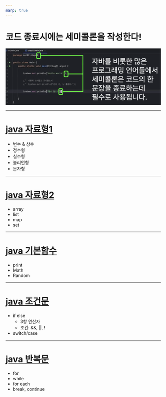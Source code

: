 ```yaml
---
marp: true
---
```

# 코드 종료시에는 세미콜론을 작성한다!
![Alt text](./img/grammer/image.png)

---
# [java 자료형1](./java%20자료형1.md)
- 변수 & 상수 
- 정수형
- 실수형 
- 불리언형 
- 문자형 
---
# [java 자료형2](./java%20자료형2.md)
- array
- list
- map 
- set 

---
# [java 기본함수](./java%20기본함수.md)
- print
- Math
- Random

---
# [java 조건문](./java%20조건문.md)
- if else
  - 3항 연산자
  - 조건: &&, ||, ! 
- switch/case

---
# [java 반복문](./java%20반복문.md)
- for 
- while 
- for each 
- break, continue 






